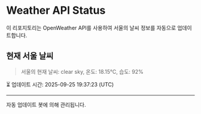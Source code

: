 
# Weather API Status

이 리포지토리는 OpenWeather API를 사용하여 서울의 날씨 정보를 자동으로 업데이트합니다.

## 현재 서울 날씨
> 서울의 현재 날씨: clear sky, 온도: 18.15°C, 습도: 92%

⏳ 업데이트 시간: 2025-09-25 19:37:23 (UTC)

---
자동 업데이트 봇에 의해 관리됩니다.
